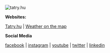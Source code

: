 

![tatry.hu](http://tatry.hu/assets/images/hiking/gerlach.jpg)


**Websites:**

[Tatry.hu](https://tatry.hu) | [Weather on the map](http://weathermap.hu)

**Social Media**

[facebook](https://www.facebook.com/tatry.hu) | [instagram](https://www.instagram.com/tatry.hu) | [youtube](https://www.youtube.com/channel/UCS_M0DHHZLIjXNnQmvGkFgA) | [twitter](https://twitter.com/tatry_hu) | [linkedin](https://www.linkedin.com/in/orban-szilard)
